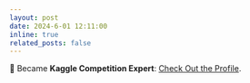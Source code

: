 ```yaml
---
layout: post
date: 2024-6-01 12:11:00
inline: true
related_posts: false
---
```


🚀 Became **Kaggle Competition Expert**: [Check Out the Profile](https://www.kaggle.com/swayamsingh).
